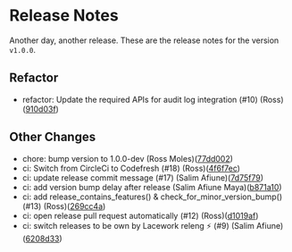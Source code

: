 # Release Notes
Another day, another release. These are the release notes for the version `v1.0.0`.

## Refactor
* refactor: Update the required APIs for audit log integration (#10) (Ross)([910d03f](https://github.com/lacework/terraform-gcp-audit-log/commit/910d03fb5d41dae876231881db2d77e0a994f569))
## Other Changes
* chore: bump version to 1.0.0-dev (Ross Moles)([77dd002](https://github.com/lacework/terraform-gcp-audit-log/commit/77dd0029f39666c982c7663b00b47c41a2af9ef2))
* ci: Switch from CircleCi to Codefresh (#18) (Ross)([4f6f7ec](https://github.com/lacework/terraform-gcp-audit-log/commit/4f6f7ec2a8fb64eab7cc84f83055a5caaefb61fb))
* ci: update release commit message (#17) (Salim Afiune)([7d75f79](https://github.com/lacework/terraform-gcp-audit-log/commit/7d75f7954867e751b69512c219367fbe0e44595a))
* ci: add version bump delay after release (Salim Afiune Maya)([b871a10](https://github.com/lacework/terraform-gcp-audit-log/commit/b871a10bb54007316fd52341a62dd0c87d741ff2))
* ci: add release_contains_features() & check_for_minor_version_bump() (#13) (Ross)([269cc4a](https://github.com/lacework/terraform-gcp-audit-log/commit/269cc4a4ccf714ddbe2f752526b8d94a0b8eba39))
* ci: open release pull request automatically (#12) (Ross)([d1019af](https://github.com/lacework/terraform-gcp-audit-log/commit/d1019af2995d64efadbe73e4b0f4eeb3f69916ce))
* ci: switch releases to be own by Lacework releng ⚡ (#9) (Salim Afiune)([6208d33](https://github.com/lacework/terraform-gcp-audit-log/commit/6208d33dbbcecf86e5b24c266a7b20f84ccf5b12))
